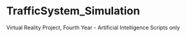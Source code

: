 # TrafficSystem_Simulation
Virtual Reality Project, Fourth Year - Artificial Intelligence Scripts only
